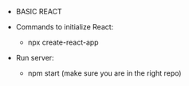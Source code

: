- BASIC REACT

* Commands to initialize React:
    - npx create-react-app

* Run server:
    - npm start (make sure you are in the right repo)